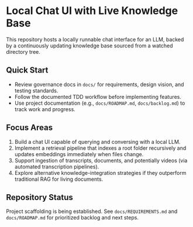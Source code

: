 # Local Chat UI with Live Knowledge Base

This repository hosts a locally runnable chat interface for an LLM, backed by a continuously updating knowledge base sourced from a watched directory tree.

## Quick Start

- Review governance docs in `docs/` for requirements, design vision, and testing standards.
- Follow the documented TDD workflow before implementing features.
- Use project documentation (e.g., `docs/ROADMAP.md`, `docs/backlog.md`) to track work and progress.

## Focus Areas

1. Build a chat UI capable of querying and conversing with a local LLM.
2. Implement a retrieval pipeline that indexes a root folder recursively and updates embeddings immediately when files change.
3. Support ingestion of transcripts, documents, and potentially videos (via automated transcription pipelines).
4. Explore alternative knowledge-integration strategies if they outperform traditional RAG for living documents.

## Repository Status

Project scaffolding is being established. See `docs/REQUIREMENTS.md` and `docs/ROADMAP.md` for prioritized backlog and next steps.
